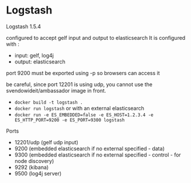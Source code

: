 # Logstash

Logstash 1.5.4

configured to accept gelf input and output to elasticsearch
It is configured with :
* input: gelf, log4j
* output: elasticsearch

port 9200 must be exported using -p so browsers can access it

be careful, since port 12201 is using udp, you cannot use the svendowideit/ambassador image in front.

* `docker build -t logstash .`
* `docker run logstash` or with an external elasticsearch
* `docker run -e ES_EMBEDDED=false -e ES_HOST=1.2.3.4 -e ES_HTTP_PORT=9200 -e ES_PORT=9300 logstash`

Ports

* 12201/udp (gelf udp input)
* 9200 (embedded elasticsearch if no external specified - data)
* 9300 (embedded elasticsearch if no external specified - control - for node discovery)
* 9292 (kibana)
* 9500 (log4j server)
